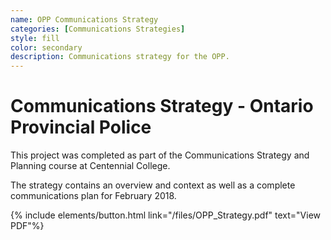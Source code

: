 ```yaml
---
name: OPP Communications Strategy
categories: [Communications Strategies]
style: fill
color: secondary
description: Communications strategy for the OPP.
---
```


# Communications Strategy - Ontario Provincial Police

This project was completed as part of the Communications Strategy and Planning course at Centennial College.

The strategy contains an overview and context as well as a complete communications plan for February 2018. 

<p class="text-center">
    {% include elements/button.html link="/files/OPP_Strategy.pdf" text="View PDF"%}
</p>